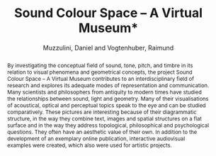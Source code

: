 --- 
title: "Sound Colour Space – A Virtual Museum*" 
abstract: "By investigating the conceptual field of sound, tone, pitch, and timbre in its relation to visual phenomena and geometrical concepts, the project Sound Colour Space – A Virtual Museum contributes to an interdisciplinary field of research and explores its adequate modes of representation and communication. Many scientists and philosophers from antiquity to modern times have studied the relationships between sound, light and geometry. Many of their visualisations of acoustical, optical and perceptual topics speak to the eye and can be studied comparatively. These pictures are interesting because of their diagrammatic structure, in the way they combine text, images and spatial structures on a flat surface and in the way they address topological, philosophical and psychological questions. They often have an aesthetic value of their own. In addition to the development of an exemplary online publication, interactive audiovisual examples were created, which also were used for artistic projects." 
address: "London" 
author: "Muzzulini, Daniel and Vogtenhuber, Raimund"
webAuthor: "Daniel Muzzulini, Raimund Vogtenhuber" 
booktitle: "Proceedings of the International Web Audio Conference" 
editor: "Thalmann, Florian and Ewert, Sebastian" 
month: "Proceedings of the International Web Audio Conference"
pages: "undefined" 
publisher: "Queen Mary University of London" 
series: "WAC '17"
type: "Talk"  
year: "2017" 
id: "2017_EA_74" 
tags: year2017
media: https://youtu.be/HjBqB3g8y2A?t=813 
pdflink: /_data/papers/pdf/2017/2017_74.pdf
ISSN: 2663-5844
---